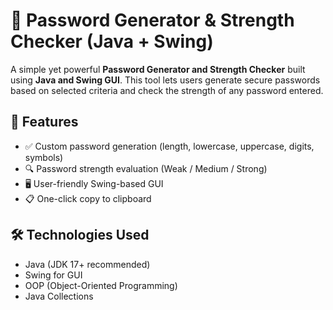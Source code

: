 # 🔐 Password Generator & Strength Checker (Java + Swing)

A simple yet powerful **Password Generator and Strength Checker** built using **Java and Swing GUI**. This tool lets users generate secure passwords based on selected criteria and check the strength of any password entered.

## 🎯 Features

- ✅ Custom password generation (length, lowercase, uppercase, digits, symbols)
- 🔍 Password strength evaluation (Weak / Medium / Strong)
- 🖥️ User-friendly Swing-based GUI
- 📋 One-click copy to clipboard

## 🛠️ Technologies Used

- Java (JDK 17+ recommended)
- Swing for GUI
- OOP (Object-Oriented Programming)
- Java Collections
